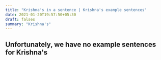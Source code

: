 ```yaml
---
title: "Krishna's in a sentence | Krishna's example sentences"
date: 2021-01-20T19:57:50+05:30
draft: falses
summary: "Krishna's"
---
```

## Unfortunately, we have no example sentences for Krishna's                 
